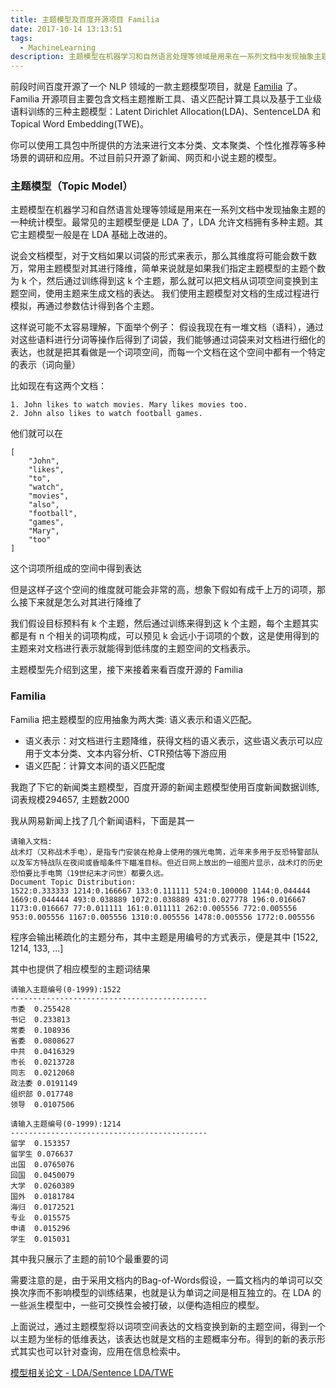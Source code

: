 ```yaml
---
title: 主题模型及百度开源项目 Familia
date: 2017-10-14 13:13:51
tags:
  - MachineLearning
description: 主题模型在机器学习和自然语言处理等领域是用来在一系列文档中发现抽象主题的一种统计模型
---
```


前段时间百度开源了一个 NLP 领域的一款主题模型项目，就是 [Familia][1] 了。Familia 开源项目主要包含文档主题推断工具、语义匹配计算工具以及基于工业级语料训练的三种主题模型：Latent Dirichlet Allocation(LDA)、SentenceLDA 和Topical Word Embedding(TWE)。

你可以使用工具包中所提供的方法来进行文本分类、文本聚类、个性化推荐等多种场景的调研和应用。不过目前只开源了新闻、网页和小说主题的模型。

### 主题模型（Topic Model）
主题模型在机器学习和自然语言处理等领域是用来在一系列文档中发现抽象主题的一种统计模型。最常见的主题模型便是 LDA 了，LDA 允许文档拥有多种主题。其它主题模型一般是在 LDA 基础上改进的。

说会文档模型，对于文档如果以词袋的形式来表示，那么其维度将可能会数千数万，常用主题模型对其进行降维，简单来说就是如果我们指定主题模型的主题个数为 k 个，然后通过训练得到这 k 个主题，那么就可以把文档从词项空间变换到主题空间，使用主题来生成文档的表达。
我们使用主题模型对文档的生成过程进行模拟，再通过参数估计得到各个主题。

这样说可能不太容易理解，下面举个例子：
假设我现在有一堆文档（语料），通过对这些语料进行分词等操作后得到了词袋，我们能够通过词袋来对文档进行细化的表达，也就是把其看做是一个词项空间，而每一个文档在这个空间中都有一个特定的表示（词向量）

比如现在有这两个文档：
```
1. John likes to watch movies. Mary likes movies too.
2. John also likes to watch football games.
```
他们就可以在
```
[
    "John",
    "likes",
    "to",
    "watch",
    "movies",
    "also",
    "football",
    "games",
    "Mary",
    "too"
]
```
这个词项所组成的空间中得到表达

但是这样子这个空间的维度就可能会非常的高，想象下假如有成千上万的词项，那么接下来就是怎么对其进行降维了

我们假设目标预料有 k 个主题，然后通过训练来得到这 k 个主题，每个主题其实都是有 n 个相关的词项构成，可以预见 k 会远小于词项的个数，这是使用得到的主题来对文档进行表示就能得到低纬度的主题空间的文档表示。

主题模型先介绍到这里，接下来接着来看百度开源的 Familia

### Familia
Familia 把主题模型的应用抽象为两大类: 语义表示和语义匹配。

* 语义表示：对文档进行主题降维，获得文档的语义表示，这些语义表示可以应用于文本分类、文本内容分析、CTR预估等下游应用
* 语义匹配：计算文本间的语义匹配度

我跑了下它的新闻类主题模型，百度开源的新闻主题模型使用百度新闻数据训练, 词表规模294657, 主题数2000

我从网易新闻上找了几个新闻语料，下面是其一

```
请输入文档:
战术灯（又称战术手电），是指专门安装在枪身上使用的强光电筒，近年来多用于反恐特警部队以及军方特战队在夜间或昏暗条件下瞄准目标。但近日网上放出的一组图片显示，战术灯的历史恐怕要比手电筒（19世纪末才问世）都要久远。
Document Topic Distribution:
1522:0.333333 1214:0.166667 133:0.111111 524:0.100000 1144:0.044444 1669:0.044444 493:0.038889 1072:0.038889 431:0.027778 196:0.016667 1173:0.016667 77:0.011111 161:0.011111 262:0.005556 772:0.005556 953:0.005556 1167:0.005556 1310:0.005556 1478:0.005556 1772:0.005556
```

程序会输出稀疏化的主题分布，其中主题是用编号的方式表示，便是其中 [1522, 1214, 133, ...]

其中也提供了相应模型的主题词结果

```
请输入主题编号(0-1999):1522
--------------------------------------------
市委  0.255428
书记  0.233813
常委  0.108936
省委  0.0808627
中共  0.0416329
市长  0.0213728
同志  0.0212068
政法委 0.0191149
组织部 0.017748
领导  0.0107506

请输入主题编号(0-1999):1214
--------------------------------------------
留学  0.153357
留学生 0.076637
出国  0.0765076
回国  0.0450079
大学  0.0260389
国外  0.0181784
海归  0.0172521
专业  0.015575
申请  0.015296
学生  0.015031
```
其中我只展示了主题的前10个最重要的词

需要注意的是，由于采用文档内的Bag-of-Words假设，一篇文档内的单词可以交换次序而不影响模型的训练结果，也就是认为单词之间是相互独立的。在 LDA 的一些派生模型中，一些可交换性会被打破，以便构造相应的模型。

上面说过，通过主题模型将以词项空间表达的文档变换到新的主题空间，得到一个以主题为坐标的低维表达，该表达也就是文档的主题概率分布。得到的新的表示形式其实也可以针对查询，应用在信息检索中。

[模型相关论文 - LDA/Sentence LDA/TWE][2]


  [1]: https://github.com/baidu/Familia
  [2]: https://github.com/baidu/Familia/wiki/%E5%8F%82%E8%80%83%E6%96%87%E7%8C%AE